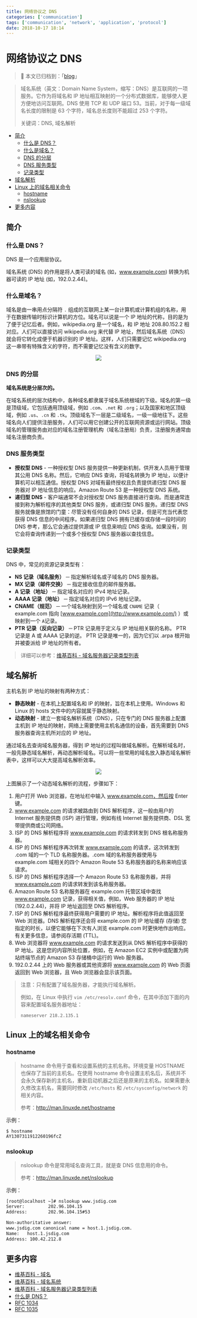 ```yaml
---
title: 网络协议之 DNS
categories: ['communication']
tags: ['communication', 'network', 'application', 'protocol']
date: 2018-10-17 18:14
---
```


# 网络协议之 DNS

> :notebook: 本文已归档到：「[blog](https://github.com/dunwu/blog)」

> 域名系统（英文：Domain Name System，缩写：DNS）是互联网的一项服务。它作为将域名和 IP 地址相互映射的一个分布式数据库，能够使人更方便地访问互联网。DNS 使用 TCP 和 UDP 端口 53。当前，对于每一级域名长度的限制是 63 个字符，域名总长度则不能超过 253 个字符。
>
> 关键词：DNS, 域名解析

<!-- TOC depthFrom:2 depthTo:3 -->

- [简介](#简介)
    - [什么是 DNS？](#什么是-dns)
    - [什么是域名？](#什么是域名)
    - [DNS 的分层](#dns-的分层)
    - [DNS 服务类型](#dns-服务类型)
    - [记录类型](#记录类型)
- [域名解析](#域名解析)
- [Linux 上的域名相关命令](#linux-上的域名相关命令)
    - [hostname](#hostname)
    - [nslookup](#nslookup)
- [更多内容](#更多内容)

<!-- /TOC -->

## 简介

### 什么是 DNS？

DNS 是一个应用层协议。

域名系统 (DNS) 的作用是将人类可读的域名 (如，www.example.com) 转换为机器可读的 IP 地址 (如，192.0.2.44)。

### 什么是域名？

域名是由一串用点分隔符 `.` 组成的互联网上某一台计算机或计算机组的名称，用于在数据传输时标识计算机的方位。域名可以说是一个 IP 地址的代称，目的是为了便于记忆后者。例如，wikipedia.org 是一个域名，和 IP 地址 208.80.152.2 相对应。人们可以直接访问 wikipedia.org 来代替 IP 地址，然后域名系统（DNS）就会将它转化成便于机器识别的 IP 地址。这样，人们只需要记忆 wikipedia.org 这一串带有特殊含义的字符，而不需要记忆没有含义的数字。

<div align="center"><img src="https://raw.githubusercontent.com/dunwu/images/master/images/network/application/dns/dns-domain.png"/></div>

### DNS 的分层

**域名系统是分层次的。**

在域名系统的层次结构中，各种域名都隶属于域名系统根域的下级。域名的第一级是顶级域，它包括通用顶级域，例如 `.com`、`.net` 和 `.org`；以及国家和地区顶级域，例如 `.us`、`.cn` 和 `.tk`。顶级域名下一层是二级域名，一级一级地往下。这些域名向人们提供注册服务，人们可以用它创建公开的互联网资源或运行网站。顶级域名的管理服务由对应的域名注册管理机构（域名注册局）负责，注册服务通常由域名注册商负责。

### DNS 服务类型

- **授权型 DNS** - 一种授权型 DNS 服务提供一种更新机制，供开发人员用于管理其公用 DNS 名称。然后，它响应 DNS 查询，将域名转换为 IP 地址，以便计算机可以相互通信。授权型 DNS 对域有最终授权且负责提供递归型 DNS 服务器对 IP 地址信息的响应。Amazon Route 53 是一种授权型 DNS 系统。
- **递归型 DNS** - 客户端通常不会对授权型 DNS 服务直接进行查询。而是通常连接到称为解析程序的其他类型 DNS 服务，或递归型 DNS 服务。递归型 DNS 服务就像是旅馆的门童：尽管没有任何自身的 DNS 记录，但是可充当代表您获得 DNS 信息的中间程序。如果递归型 DNS 拥有已缓存或存储一段时间的 DNS 参考，那么它会通过提供源或 IP 信息来响应 DNS 查询。如果没有，则它会将查询传递到一个或多个授权型 DNS 服务器以查找信息。

### 记录类型

DNS 中，常见的资源记录类型有：

- **NS 记录（域名服务）** ─ 指定解析域名或子域名的 DNS 服务器。
- **MX 记录（邮件交换）** ─ 指定接收信息的邮件服务器。
- **A 记录（地址）** ─ 指定域名对应的 IPv4 地址记录。
- **AAAA 记录（地址）** ─ 指定域名对应的 IPv6 地址记录。
- **CNAME（规范）** ─ 一个域名映射到另一个域名或 `CNAME` 记录（ example.com 指向 [www.example.com](http://www.example.com/) ）或映射到一个 `A`记录。
- **PTR 记录（反向记录）** ─ PTR 记录用于定义与 IP 地址相关联的名称。 PTR 记录是 A 或 AAAA 记录的逆。 PTR 记录是唯一的，因为它们以 .arpa 根开始并被委派给 IP 地址的所有者。

> 详细可以参考：[维基百科 - 域名服务器记录类型列表](https://zh.wikipedia.org/wiki/域名服务器记录类型列表)

## 域名解析

主机名到 IP 地址的映射有两种方式：

- **静态映射** - 在本机上配置域名和 IP 的映射，旨在本机上使用。Windows 和 Linux 的 hosts 文件中的内容就属于静态映射。
- **动态映射** - 建立一套域名解析系统（DNS），只在专门的 DNS 服务器上配置主机到 IP 地址的映射，网络上需要使用主机名通信的设备，首先需要到 DNS 服务器查询主机所对应的 IP 地址。

通过域名去查询域名服务器，得到 IP 地址的过程叫做域名解析。在解析域名时，一般先静态域名解析，再动态解析域名。可以将一些常用的域名放入静态域名解析表中，这样可以大大提高域名解析效率。

<div align="center"><img src="https://raw.githubusercontent.com/dunwu/images/master/images/network/application/dns/dns-resolve.png"/></div>

上图展示了一个动态域名解析的流程，步骤如下：

1. 用户打开 Web 浏览器，在地址栏中输入 www.example.com，然后按 Enter 键。
2. www.example.com 的请求被路由到 DNS 解析程序，这一般由用户的 Internet 服务提供商 (ISP) 进行管理，例如有线 Internet 服务提供商、DSL 宽带提供商或公司网络。
3. ISP 的 DNS 解析程序将 www.example.com 的请求转发到 DNS 根名称服务器。
4. ISP 的 DNS 解析程序再次转发 www.example.com 的请求，这次转发到 .com 域的一个 TLD 名称服务器。.com 域的名称服务器使用与 example.com 域相关的四个 Amazon Route 53 名称服务器的名称来响应该请求。
5. ISP 的 DNS 解析程序选择一个 Amazon Route 53 名称服务器，并将 www.example.com 的请求转发到该名称服务器。
6. Amazon Route 53 名称服务器在 example.com 托管区域中查找 www.example.com 记录，获得相关值，例如，Web 服务器的 IP 地址 (192.0.2.44)，并将 IP 地址返回至 DNS 解析程序。
7. ISP 的 DNS 解析程序最终获得用户需要的 IP 地址。解析程序将此值返回至 Web 浏览器。DNS 解析程序还会将 example.com 的 IP 地址缓存 (存储) 您指定的时长，以便它能够在下次有人浏览 example.com 时更快地作出响应。有关更多信息，请参阅存活期 (TTL)。
8. Web 浏览器将 www.example.com 的请求发送到从 DNS 解析程序中获得的 IP 地址。这是您的内容所处位置，例如，在 Amazon EC2 实例中或配置为网站终端节点的 Amazon S3 存储桶中运行的 Web 服务器。
9. 192.0.2.44 上的 Web 服务器或其他资源将 www.example.com 的 Web 页面返回到 Web 浏览器，且 Web 浏览器会显示该页面。

> 注意：只有配置了域名服务器，才能执行域名解析。
>
> 例如，在 Linux 中执行 `vim /etc/resolv.conf` 命令，在其中添加下面的内容来配置域名服务器地址：
>
> ```
> nameserver 218.2.135.1
> ```

## Linux 上的域名相关命令

### hostname

> hostname 命令用于查看和设置系统的主机名称。环境变量 HOSTNAME 也保存了当前的主机名。在使用 hostname 命令设置主机名后，系统并不会永久保存新的主机名，重新启动机器之后还是原来的主机名。如果需要永久修改主机名，需要同时修改 `/etc/hosts` 和 `/etc/sysconfig/network` 的相关内容。
>
> 参考：http://man.linuxde.net/hostname

示例：

```sh
$ hostname
AY1307311912260196fcZ
```

### nslookup

> nslookup 命令是常用域名查询工具，就是查 DNS 信息用的命令。
>
> 参考：http://man.linuxde.net/nslookup

示例：

```sh
[root@localhost ~]# nslookup www.jsdig.com
Server:         202.96.104.15
Address:        202.96.104.15#53

Non-authoritative answer:
www.jsdig.com canonical name = host.1.jsdig.com.
Name:   host.1.jsdig.com
Address: 100.42.212.8
```

## 更多内容

- [维基百科 - 域名](https://zh.wikipedia.org/wiki/域名)
- [维基百科 - 域名系统](https://zh.wikipedia.org/wiki/域名系统)
- [维基百科 - 域名服务器记录类型列表](https://zh.wikipedia.org/wiki/域名服务器记录类型列表)
- [什么是 DNS？](https://aws.amazon.com/cn/route53/what-is-dns/)
- [RFC 1034](https://tools.ietf.org/html/rfc1034)
- [RFC 1035](https://tools.ietf.org/html/rfc1035)
